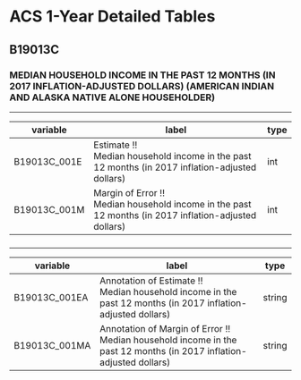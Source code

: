 # ACS 1-Year Detailed Tables

## B19013C

### MEDIAN HOUSEHOLD INCOME IN THE PAST 12 MONTHS (IN 2017 INFLATION-ADJUSTED DOLLARS) (AMERICAN INDIAN AND ALASKA NATIVE ALONE HOUSEHOLDER)

___

| variable | label | type |
| ----- | ----- | ----- |
| B19013C_001E | Estimate !!<br>Median household income in the past 12 months (in 2017 inflation-adjusted dollars) | int |
| B19013C_001M | Margin of Error !!<br>Median household income in the past 12 months (in 2017 inflation-adjusted dollars) | int |
### 

___

| variable | label | type |
| ----- | ----- | ----- |
| B19013C_001EA | Annotation of Estimate !!<br>Median household income in the past 12 months (in 2017 inflation-adjusted dollars) | string |
| B19013C_001MA | Annotation of Margin of Error !!<br>Median household income in the past 12 months (in 2017 inflation-adjusted dollars) | string |

